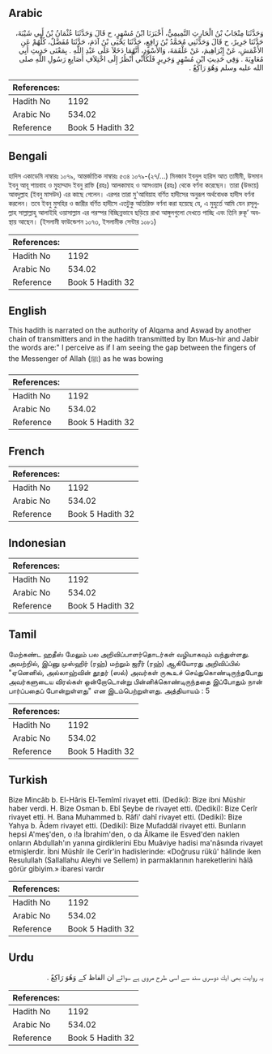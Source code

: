## Arabic


<div dir="rtl" lang="ar" style={{fontSize:'larger',backgroundColor:'#f8f9fa',padding:20}}>
وَحَدَّثَنَا مِنْجَابُ بْنُ الْحَارِثِ التَّمِيمِيُّ، أَخْبَرَنَا ابْنُ مُسْهِرٍ، ح قَالَ وَحَدَّثَنَا عُثْمَانُ بْنُ أَبِي شَيْبَةَ، حَدَّثَنَا جَرِيرٌ، ح قَالَ وَحَدَّثَنِي مُحَمَّدُ بْنُ رَافِعٍ، حَدَّثَنَا يَحْيَى بْنُ آدَمَ، حَدَّثَنَا مُفَضَّلٌ، كُلُّهُمْ عَنِ الأَعْمَشِ، عَنْ إِبْرَاهِيمَ، عَنْ عَلْقَمَةَ، وَالأَسْوَدِ، أَنَّهُمَا دَخَلاَ عَلَى عَبْدِ اللَّهِ ‏.‏ بِمَعْنَى حَدِيثِ أَبِي مُعَاوِيَةَ ‏.‏ وَفِي حَدِيثِ ابْنِ مُسْهِرٍ وَجَرِيرٍ فَلَكَأَنِّي أَنْظُرُ إِلَى اخْتِلاَفِ أَصَابِعِ رَسُولِ اللَّهِ صلى الله عليه وسلم وَهُوَ رَاكِعٌ ‏.‏
</div>
<div style={{backgroundColor:'#f8f9fa',padding:20, marginBottom: 10}}><table> <thead> <tr> <th>References:</th> <th></th> </tr> </thead> <tbody><tr><td>Hadith No</td><td>1192</td></tr><tr><td>Arabic No</td><td>534.02</td></tr><tr><td>Reference</td><td>Book 5 Hadith 32</td></tr></tbody></table></div>

## Bengali


<div dir="ltr" lang="bn" style={{fontSize:'larger',backgroundColor:'#f8f9fa',padding:20}}>
হাদিস একাডেমি নাম্বারঃ ১০৭৯, আন্তর্জাতিক নাম্বারঃ ৫৩৪ ১০৭৯-(২৭/...) মিনজাব ইবনুল হারিস আত তামীমী, উসমান ইবনু আবূ শায়বাহ ও মুহাম্মাদ ইবনু রাফি (রহঃ) আলকামাহ ও আসওয়াদ (রহঃ) থেকে বর্ণনা করেছেন। তারা (উভয়ে) আবদুল্লাহ (ইবনু মাসউদ) এর কাছে গেলেন। এরপর তারা মু'আবিয়াহ বর্ণিত হাদীসের অনুরূপ অর্থবোধক হাদীস বর্ণনা করলেন। তবে ইবনু মুসহির ও জারীর বর্ণিত হাদীসে এতটুকু অতিরিক্ত বর্ণনা করা হয়েছে যে, এ মুহুর্তে আমি যেন রসূলুল্লাহ সাল্লাল্লাহু আলাইহি ওয়াসাল্লাম এর পরস্পর বিচ্ছিন্নভাবে ছড়িয়ে রাখা আঙ্গুলগুলো দেখতে পাচ্ছি এবং তিনি রুকূ’ অবস্থায় আছেন। (ইসলামী ফাউন্ডেশন ১০৭৩, ইসলামীক সেন্টার ১০৮১)
</div>
<div style={{backgroundColor:'#f8f9fa',padding:20, marginBottom: 10}}><table> <thead> <tr> <th>References:</th> <th></th> </tr> </thead> <tbody><tr><td>Hadith No</td><td>1192</td></tr><tr><td>Arabic No</td><td>534.02</td></tr><tr><td>Reference</td><td>Book 5 Hadith 32</td></tr></tbody></table></div>

## English


<div dir="ltr" lang="en" style={{fontSize:'larger',backgroundColor:'#f8f9fa',padding:20}}>
This hadith is narrated on the authority of Alqama and Aswad by another chain of transmitters and in the hadith transmitted by Ibn Mus-hir and Jabir the words are:" I perceive as if I am seeing the gap between the fingers of the Messenger of Allah (ﷺ) as he was bowing
</div>
<div style={{backgroundColor:'#f8f9fa',padding:20, marginBottom: 10}}><table> <thead> <tr> <th>References:</th> <th></th> </tr> </thead> <tbody><tr><td>Hadith No</td><td>1192</td></tr><tr><td>Arabic No</td><td>534.02</td></tr><tr><td>Reference</td><td>Book 5 Hadith 32</td></tr></tbody></table></div>

## French


<div dir="ltr" lang="fr" style={{fontSize:'larger',backgroundColor:'#f8f9fa',padding:20}}>

</div>
<div style={{backgroundColor:'#f8f9fa',padding:20, marginBottom: 10}}><table> <thead> <tr> <th>References:</th> <th></th> </tr> </thead> <tbody><tr><td>Hadith No</td><td>1192</td></tr><tr><td>Arabic No</td><td>534.02</td></tr><tr><td>Reference</td><td>Book 5 Hadith 32</td></tr></tbody></table></div>

## Indonesian


<div dir="ltr" lang="id" style={{fontSize:'larger',backgroundColor:'#f8f9fa',padding:20}}>

</div>
<div style={{backgroundColor:'#f8f9fa',padding:20, marginBottom: 10}}><table> <thead> <tr> <th>References:</th> <th></th> </tr> </thead> <tbody><tr><td>Hadith No</td><td>1192</td></tr><tr><td>Arabic No</td><td>534.02</td></tr><tr><td>Reference</td><td>Book 5 Hadith 32</td></tr></tbody></table></div>

## Tamil


<div dir="ltr" lang="ta" style={{fontSize:'larger',backgroundColor:'#f8f9fa',padding:20}}>
மேற்கண்ட ஹதீஸ் மேலும் பல அறிவிப்பாளர்தொடர்கள் வழியாகவும் வந்துள்ளது. அவற்றில், இப்னு முஸ்ஹிர் (ரஹ்) மற்றும் ஜரீர் (ரஹ்) ஆகியோரது அறிவிப்பில் "ஏனெனில், அல்லாஹ்வின் தூதர் (ஸல்) அவர்கள் ருகூஉச் செய்துகொண்டிருந்தபோது அவர்களுடைய விரல்கள் ஒன்றோடொன்று பின்னிக்கொண்டிருந்ததை இப்போதும் நான் பார்ப்பதைப் போன்றுள்ளது" என இடம்பெற்றுள்ளது. அத்தியாயம் : 5
</div>
<div style={{backgroundColor:'#f8f9fa',padding:20, marginBottom: 10}}><table> <thead> <tr> <th>References:</th> <th></th> </tr> </thead> <tbody><tr><td>Hadith No</td><td>1192</td></tr><tr><td>Arabic No</td><td>534.02</td></tr><tr><td>Reference</td><td>Book 5 Hadith 32</td></tr></tbody></table></div>

## Turkish


<div dir="ltr" lang="tr" style={{fontSize:'larger',backgroundColor:'#f8f9fa',padding:20}}>
Bize Mincâb b. El-Hâris El-Temîmî rivayet etti. (Dediki): Bize ibni Müshir haber verdi. H. Bize Osman b. Ebî Şeybe de rivayet etti. (Dediki): Bize Cerîr rivayet etti. H. Bana Muhammed b. Râfi' dahî rivayet etti. (Dediki): Bize Yahya b. Âdem rivayet etti. (Dediki): Bize Mufaddâl rivayet etti. Bunların hepsi A'meş'den, o ı!a İbrahim'den, o da Âlkame ile Esved'den naklen onların Abdullah'ın yanına girdiklerini Ebu Muâviye hadisi ma'nâsında rivayet etmişlerdir. İbni Müshîr ile Cerîr'in hadislerinde: «Doğrusu rükû' hâlinde iken Resulullah (Sallallahu Aleyhi ve Sellem) in parmaklarının hareketlerini hâlâ görür gibiyim.» ibaresi vardır
</div>
<div style={{backgroundColor:'#f8f9fa',padding:20, marginBottom: 10}}><table> <thead> <tr> <th>References:</th> <th></th> </tr> </thead> <tbody><tr><td>Hadith No</td><td>1192</td></tr><tr><td>Arabic No</td><td>534.02</td></tr><tr><td>Reference</td><td>Book 5 Hadith 32</td></tr></tbody></table></div>

## Urdu


<div dir="rtl" lang="ur" style={{fontSize:'larger',backgroundColor:'#f8f9fa',padding:20}}>
یہ ‌روایت ‌بھی ‌ایك ‌دوسری ‌سند ‌سے ‌اسی ‌طرح ‌مروی ‌ہے ‌سوا‎ئے ‌ان ‌الفاظ ‌كے ‌وَهُوَ رَاكِعٌ ‏.‏
</div>
<div style={{backgroundColor:'#f8f9fa',padding:20, marginBottom: 10}}><table> <thead> <tr> <th>References:</th> <th></th> </tr> </thead> <tbody><tr><td>Hadith No</td><td>1192</td></tr><tr><td>Arabic No</td><td>534.02</td></tr><tr><td>Reference</td><td>Book 5 Hadith 32</td></tr></tbody></table></div>